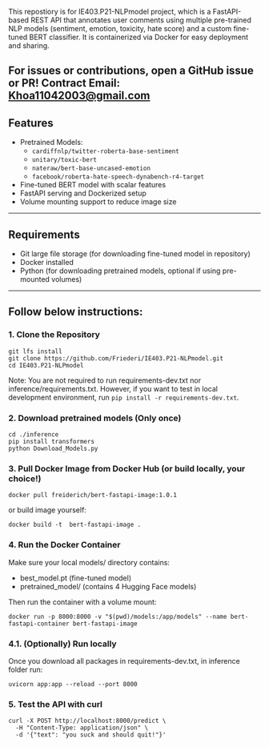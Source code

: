 This repostiory is for IE403.P21-NLPmodel project, which is a FastAPI-based REST API that annotates user comments using multiple pre-trained NLP models (sentiment, emotion, toxicity, hate score) and a custom fine-tuned BERT classifier. 
It is containerized via Docker for easy deployment and sharing.

For issues or contributions, open a GitHub issue or PR!
Contract Email: Khoa11042003@gmail.com
---

## Features

- Pretrained Models:
  - `cardiffnlp/twitter-roberta-base-sentiment`
  - `unitary/toxic-bert`
  - `nateraw/bert-base-uncased-emotion`
  - `facebook/roberta-hate-speech-dynabench-r4-target`
- Fine-tuned BERT model with scalar features
- FastAPI serving and Dockerized setup
- Volume mounting support to reduce image size

---

## Requirements

- Git large file storage (for downloading fine-tuned model in repository)
- Docker installed
- Python (for downloading pretrained models, optional if using pre-mounted volumes)

---

## Follow below instructions:

### 1. Clone the Repository

```
git lfs install
git clone https://github.com/Friederi/IE403.P21-NLPmodel.git
cd IE403.P21-NLPmodel
```

Note: You are not required to run requirements-dev.txt nor inference/requirements.txt. However, if you want to test in local development environment, run `pip install -r requirements-dev.txt`.

### 2. Download pretrained models (Only once)

```
cd ./inference
pip install transformers
python Download_Models.py
```

### 3. Pull Docker Image from Docker Hub (or build locally, your choice!)

```
docker pull freiderich/bert-fastapi-image:1.0.1
```
or build image yourself:
```
docker build -t  bert-fastapi-image .
```

###  4. Run the Docker Container

Make sure your local models/ directory contains:
 + best_model.pt (fine-tuned model)
 + pretrained_model/ (contains 4 Hugging Face models)

Then run the container with a volume mount:
```
docker run -p 8000:8000 -v "$(pwd)/models:/app/models" --name bert-fastapi-container bert-fastapi-image
```

### 4.1. (Optionally) Run locally

Once you download all packages in requirements-dev.txt, in inference folder run:
```
uvicorn app:app --reload --port 8000
```

### 5. Test the API with curl

```
curl -X POST http://localhost:8000/predict \
  -H "Content-Type: application/json" \
  -d '{"text": "you suck and should quit!"}'
```
